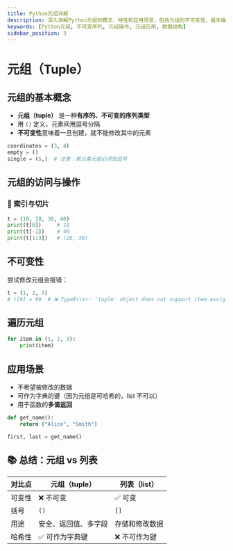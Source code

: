 ```yaml
---
title: Python元组详解
description: 深入讲解Python元组的概念、特性和应用场景，包括元组的不可变性、基本操作、遍历方法以及与列表的区别。
keywords: [Python元组, 不可变序列, 元组操作, 元组应用, 数据结构]
sidebar_position: 3
---
```

# 元组（Tuple）

## 元组的基本概念

- **元组（tuple）** 是一种**有序的、不可变的序列类型**
- 用 `()` 定义，元素间用逗号分隔
- **不可变性**意味着一旦创建，就不能修改其中的元素

```python
coordinates = (3, 4)
empty = ()
single = (5,)  # 注意：单元素元组必须加逗号
```

## 元组的访问与操作

### 📌 索引与切片

```python
t = (10, 20, 30, 40)
print(t[0])     # 10
print(t[-1])    # 40
print(t[1:3])   # (20, 30)
```

## 不可变性

尝试修改元组会报错：

```python
t = (1, 2, 3)
# t[0] = 99  # ❌ TypeError: 'tuple' object does not support item assignment
```

## 遍历元组

```python
for item in (1, 2, 3):
    print(item)
```

## 应用场景

- 不希望被修改的数据
- 可作为字典的键（因为元组是可哈希的，list 不可以）
- 用于函数的**多值返回**

```python
def get_name():
    return ("Alice", "Smith")

first, last = get_name()
```

## 📚 总结：元组 vs 列表

| 对比点 | 元组（tuple） | 列表（list） |
| --- | --- | --- |
| 可变性 | ❌ 不可变 | ✅ 可变 |
| 括号 | `()` | `[]` |
| 用途 | 安全、返回值、多字段 | 存储和修改数据 |
| 哈希性 | ✅ 可作为字典键 | ❌ 不可作为键 |
